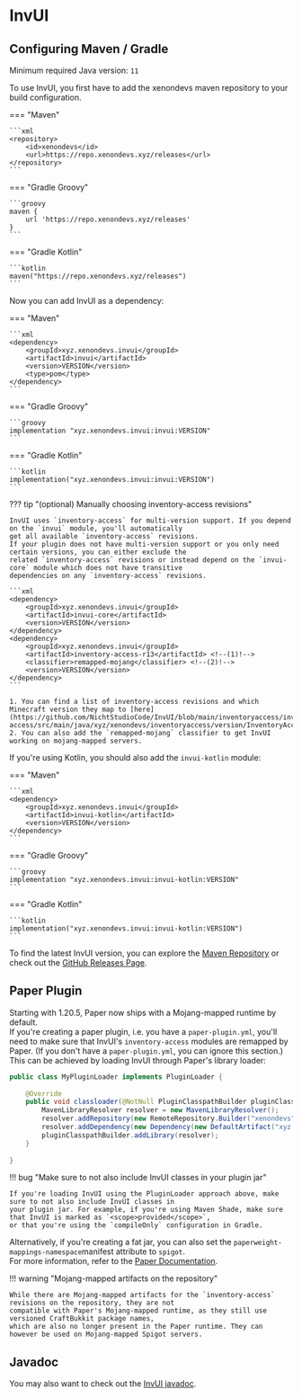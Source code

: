 # InvUI

## Configuring Maven / Gradle

Minimum required Java version: `11`

To use InvUI, you first have to add the xenondevs maven repository to your build configuration.

=== "Maven"

    ```xml
    <repository>
        <id>xenondevs</id>
        <url>https://repo.xenondevs.xyz/releases</url>
    </repository>
    ```

=== "Gradle Groovy"

    ```groovy
    maven {
        url 'https://repo.xenondevs.xyz/releases'
    }
    ```

=== "Gradle Kotlin"

    ```kotlin
    maven("https://repo.xenondevs.xyz/releases")
    ```

Now you can add InvUI as a dependency:

=== "Maven"

    ```xml
    <dependency>
        <groupId>xyz.xenondevs.invui</groupId>
        <artifactId>invui</artifactId>
        <version>VERSION</version>
        <type>pom</type>
    </dependency>
    ```

=== "Gradle Groovy"

    ```groovy
    implementation "xyz.xenondevs.invui:invui:VERSION"
    ```

=== "Gradle Kotlin"

    ```kotlin
    implementation("xyz.xenondevs.invui:invui:VERSION")
    ```

??? tip "(optional) Manually choosing inventory-access revisions"

    InvUI uses `inventory-access` for multi-version support. If you depend on the `invui` module, you'll automatically
    get all available `inventory-access` revisions.  
    If your plugin does not have multi-version support or you only need certain versions, you can either exclude the
    related `inventory-access` revisions or instead depend on the `invui-core` module which does not have transitive
    dependencies on any `inventory-access` revisions.

    ```xml
    <dependency>
        <groupId>xyz.xenondevs.invui</groupId>
        <artifactId>invui-core</artifactId>
        <version>VERSION</version>
    </dependency>
    <dependency>
        <groupId>xyz.xenondevs.invui</groupId>
        <artifactId>inventory-access-r13</artifactId> <!--(1)!-->
        <classifier>remapped-mojang</classifier> <!--(2)!-->
        <version>VERSION</version>
    </dependency>
    ```

    1. You can find a list of inventory-access revisions and which Minecraft version they map to [here](https://github.com/NichtStudioCode/InvUI/blob/main/inventoryaccess/inventory-access/src/main/java/xyz/xenondevs/inventoryaccess/version/InventoryAccessRevision.java).
    2. You can also add the `remapped-mojang` classifier to get InvUI working on mojang-mapped servers.

If you're using Kotlin, you should also add the `invui-kotlin` module:

=== "Maven"

    ```xml
    <dependency>
        <groupId>xyz.xenondevs.invui</groupId>
        <artifactId>invui-kotlin</artifactId>
        <version>VERSION</version>
    </dependency>
    ```

=== "Gradle Groovy"

    ```groovy
    implementation "xyz.xenondevs.invui:invui-kotlin:VERSION"
    ```

=== "Gradle Kotlin"

    ```kotlin
    implementation("xyz.xenondevs.invui:invui-kotlin:VERSION")
    ```

To find the latest InvUI version, you can explore the [Maven Repository](https://repo.xenondevs.xyz/#/releases/xyz/xenondevs/invui/invui/)
or check out the [GitHub Releases Page](https://github.com/NichtStudioCode/InvUI/releases).

## Paper Plugin

Starting with 1.20.5, Paper now ships with a Mojang-mapped runtime by default.  
If you're creating a paper plugin, i.e. you have a `paper-plugin.yml`, you'll need to make sure that
InvUI's `inventory-access` modules are remapped by Paper.
(If you don't have a `paper-plugin.yml`, you can ignore this section.)  
This can be achieved by loading InvUI through Paper's library loader:

```java
public class MyPluginLoader implements PluginLoader {
    
    @Override
    public void classloader(@NotNull PluginClasspathBuilder pluginClasspathBuilder) {
        MavenLibraryResolver resolver = new MavenLibraryResolver();
        resolver.addRepository(new RemoteRepository.Builder("xenondevs", "default", "https://repo.xenondevs.xyz/releases/").build());
        resolver.addDependency(new Dependency(new DefaultArtifact("xyz.xenondevs.invui:invui:pom:VERSION"), null));
        pluginClasspathBuilder.addLibrary(resolver);
    }
    
}
```

!!! bug "Make sure to not also include InvUI classes in your plugin jar"

    If you're loading InvUI using the PluginLoader approach above, make sure to not also include InvUI classes in
    your plugin jar. For example, if you're using Maven Shade, make sure that InvUI is marked as `<scope>provided</scope>`,
    or that you're using the `compileOnly` configuration in Gradle.

Alternatively, if you're creating a fat jar, you can also set the `paperweight-mappings-namespace`manifest attribute to `spigot`.  
For more information, refer to the [Paper Documentation](https://docs.papermc.io/paper/dev/project-setup#plugin-remapping).

!!! warning "Mojang-mapped artifacts on the repository"

    While there are Mojang-mapped artifacts for the `inventory-access` revisions on the repository, they are not
    compatible with Paper's Mojang-mapped runtime, as they still use versioned CraftBukkit package names,
    which are also no longer present in the Paper runtime. They can however be used on Mojang-mapped Spigot servers.

## Javadoc

You may also want to check out the [InvUI javadoc](https://invui.javadoc.xenondevs.xyz).